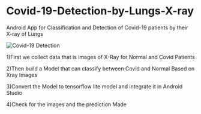 # Covid-19-Detection-by-Lungs-X-ray
Android App for Classification and Detection of Covid-19 patients by their X-ray of Lungs

![Covid-19 Detection](https://user-images.githubusercontent.com/37294597/82539078-6a458100-9b6a-11ea-9c03-556ace8dc10f.gif)

1)First we collect data that is images of X-Ray for Normal and Covid Patients 

2)Then build a Model that can classify between Covid and Normal Based on Xray Images 

3)Convert the Model to tensorflow lite model and integrate it in Android Studio

4)Check for the images and the prediction Made

